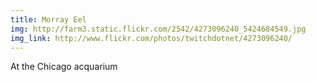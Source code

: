 ```yaml
---
title: Morray Eel 
img: http://farm3.static.flickr.com/2542/4273096240_5424684549.jpg 
img_link: http://www.flickr.com/photos/twitchdotnet/4273096240/ 
---
```

At the Chicago acquarium